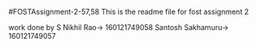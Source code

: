 #FOSTAssignment-2-57,58
This is the readme file for fost assignment 2


work done by S Nikhil Rao-> 160121749058
             Santosh Sakhamuru-> 160121749057
